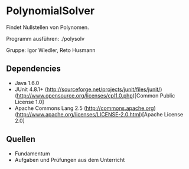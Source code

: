# PolynomialSolver

Findet Nullstellen von Polynomen.

Programm ausführen: ./polysolv

Gruppe: Igor Wiedler, Reto Husmann

## Dependencies

* Java 1.6.0
* JUnit 4.8.1+ (http://sourceforge.net/projects/junit/files/junit/)
  (http://www.opensource.org/licenses/cpl1.0.php)[Common Public License 1.0]
* Apache Commons Lang 2.5 (http://commons.apache.org)
  (http://www.apache.org/licenses/LICENSE-2.0.html)[Apache License 2.0]

## Quellen

* Fundamentum
* Aufgaben und Prüfungen aus dem Unterricht
